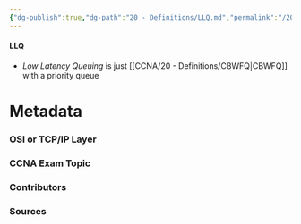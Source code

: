```yaml
---
{"dg-publish":true,"dg-path":"20 - Definitions/LLQ.md","permalink":"/20-definitions/llq/","tags":["defs_ccna"]}
---
```


#### LLQ
- *Low Latency Queuing* is just [[CCNA/20 - Definitions/CBWFQ\|CBWFQ]] with a priority queue


# Metadata
### OSI or TCP/IP Layer

### CCNA Exam Topic

### Contributors

### Sources
